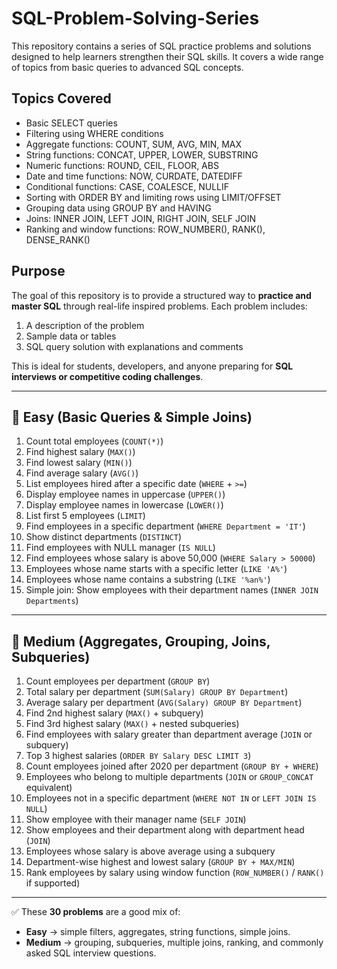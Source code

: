 # SQL-Problem-Solving-Series

This repository contains a series of SQL practice problems and solutions designed to help learners strengthen their SQL skills. It covers a wide range of topics from basic queries to advanced SQL concepts.

## Topics Covered

* Basic SELECT queries
* Filtering using WHERE conditions
* Aggregate functions: COUNT, SUM, AVG, MIN, MAX
* String functions: CONCAT, UPPER, LOWER, SUBSTRING
* Numeric functions: ROUND, CEIL, FLOOR, ABS
* Date and time functions: NOW, CURDATE, DATEDIFF
* Conditional functions: CASE, COALESCE, NULLIF
* Sorting with ORDER BY and limiting rows using LIMIT/OFFSET
* Grouping data using GROUP BY and HAVING
* Joins: INNER JOIN, LEFT JOIN, RIGHT JOIN, SELF JOIN
* Ranking and window functions: ROW\_NUMBER(), RANK(), DENSE\_RANK()

## Purpose

The goal of this repository is to provide a structured way to **practice and master SQL** through real-life inspired problems. Each problem includes:

1. A description of the problem
2. Sample data or tables
3. SQL query solution with explanations and comments

This is ideal for students, developers, and anyone preparing for **SQL interviews or competitive coding challenges**.

---

## 🔹 Easy (Basic Queries & Simple Joins)

1. Count total employees (`COUNT(*)`)
2. Find highest salary (`MAX()`)
3. Find lowest salary (`MIN()`)
4. Find average salary (`AVG()`)
5. List employees hired after a specific date (`WHERE` + `>=`)
6. Display employee names in uppercase (`UPPER()`)
7. Display employee names in lowercase (`LOWER()`)
8. List first 5 employees (`LIMIT`)
9. Find employees in a specific department (`WHERE Department = 'IT'`)
10. Show distinct departments (`DISTINCT`)
11. Find employees with NULL manager (`IS NULL`)
12. Find employees whose salary is above 50,000 (`WHERE Salary > 50000`)
13. Employees whose name starts with a specific letter (`LIKE 'A%'`)
14. Employees whose name contains a substring (`LIKE '%an%'`)
15. Simple join: Show employees with their department names (`INNER JOIN Departments`)

---

## 🔹 Medium (Aggregates, Grouping, Joins, Subqueries)

1. Count employees per department (`GROUP BY`)
2. Total salary per department (`SUM(Salary) GROUP BY Department`)
3. Average salary per department (`AVG(Salary) GROUP BY Department`)
4. Find 2nd highest salary (`MAX()` + subquery)
5. Find 3rd highest salary (`MAX()` + nested subqueries)
6. Find employees with salary greater than department average (`JOIN` or subquery)
7. Top 3 highest salaries (`ORDER BY Salary DESC LIMIT 3`)
8. Count employees joined after 2020 per department (`GROUP BY + WHERE`)
9. Employees who belong to multiple departments (`JOIN` or `GROUP_CONCAT` equivalent)
10. Employees not in a specific department (`WHERE NOT IN` or `LEFT JOIN IS NULL`)
11. Show employee with their manager name (`SELF JOIN`)
12. Show employees and their department along with department head (`JOIN`)
13. Employees whose salary is above average using a subquery
14. Department-wise highest and lowest salary (`GROUP BY + MAX/MIN`)
15. Rank employees by salary using window function (`ROW_NUMBER()` / `RANK()` if supported)

---

✅ These **30 problems** are a good mix of:

* **Easy** → simple filters, aggregates, string functions, simple joins.
* **Medium** → grouping, subqueries, multiple joins, ranking, and commonly asked SQL interview questions.


